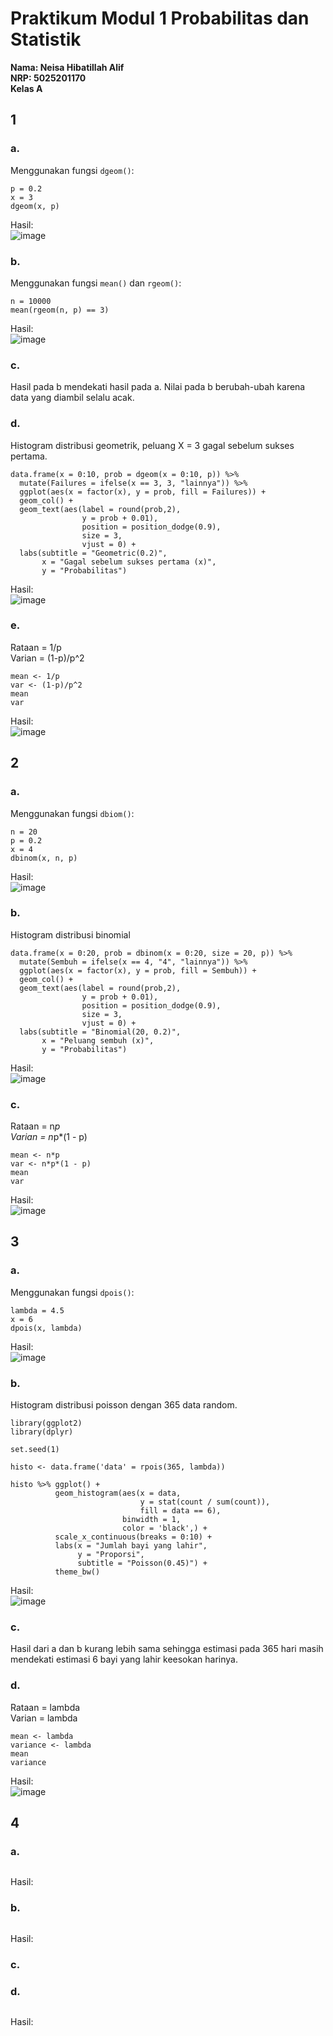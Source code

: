 # Praktikum Modul 1 Probabilitas dan Statistik

**Nama: Neisa Hibatillah Alif <br />
NRP: 5025201170 <br />
Kelas A**

## 1
### a. <br />
Menggunakan fungsi `dgeom()`:
```
p = 0.2
x = 3
dgeom(x, p)
```
Hasil: <br />
![image](https://user-images.githubusercontent.com/72701806/162611163-2fd247e6-a2e1-47a4-b54f-78c3cc9096f9.png)

### b. <br />
Menggunakan fungsi `mean()` dan `rgeom()`:
```
n = 10000
mean(rgeom(n, p) == 3)
```
Hasil: <br />
![image](https://user-images.githubusercontent.com/72701806/162611292-aa025a6d-7b81-47e6-8d0d-5e1c67c80bca.png)

### c. <br />
Hasil pada b mendekati hasil pada a. Nilai pada b berubah-ubah karena data yang diambil selalu acak.

### d. <br />
Histogram distribusi geometrik, peluang X = 3 gagal sebelum sukses pertama. <br />

```
data.frame(x = 0:10, prob = dgeom(x = 0:10, p)) %>%
  mutate(Failures = ifelse(x == 3, 3, "lainnya")) %>%
  ggplot(aes(x = factor(x), y = prob, fill = Failures)) +
  geom_col() + 
  geom_text(aes(label = round(prob,2), 
                y = prob + 0.01),
                position = position_dodge(0.9),
                size = 3,
                vjust = 0) +
  labs(subtitle = "Geometric(0.2)",
       x = "Gagal sebelum sukses pertama (x)",
       y = "Probabilitas")
```
Hasil: <br />
![image](https://user-images.githubusercontent.com/72701806/162611451-7cb094ea-3cac-4864-b503-dbf5116c006e.png)

### e. <br />
Rataan = 1/p <br />
Varian = (1-p)/p^2 <br />
```
mean <- 1/p
var <- (1-p)/p^2
mean
var
```
Hasil: <br />
![image](https://user-images.githubusercontent.com/72701806/162616393-08a0db39-444f-4a77-b398-e0b612c9a4b1.png)

## 2
### a. <br />
Menggunakan fungsi `dbiom()`:
```
n = 20
p = 0.2
x = 4
dbinom(x, n, p)
```
Hasil: <br />
![image](https://user-images.githubusercontent.com/72701806/162616511-6fa8cb78-e192-4097-b217-c17ad6b6c6ae.png)

### b. <br />
Histogram distribusi binomial
```
data.frame(x = 0:20, prob = dbinom(x = 0:20, size = 20, p)) %>%
  mutate(Sembuh = ifelse(x == 4, "4", "lainnya")) %>%
  ggplot(aes(x = factor(x), y = prob, fill = Sembuh)) +
  geom_col() +
  geom_text(aes(label = round(prob,2), 
                y = prob + 0.01),
                position = position_dodge(0.9),
                size = 3,
                vjust = 0) +
  labs(subtitle = "Binomial(20, 0.2)",
       x = "Peluang sembuh (x)",
       y = "Probabilitas") 
```
Hasil: <br />
![image](https://user-images.githubusercontent.com/72701806/162616617-5a591cee-33fa-4243-9dea-afd963353424.png)

### c. <br />
Rataan = n*p <br />
Varian = n*p*(1 - p) <br />
```
mean <- n*p
var <- n*p*(1 - p)
mean
var
```
Hasil: <br />
![image](https://user-images.githubusercontent.com/72701806/162616681-6bfe0552-dbd4-4fce-acdf-9c1eb4f2e3c8.png)

## 3
### a. <br />
Menggunakan fungsi `dpois()`:
```
lambda = 4.5
x = 6
dpois(x, lambda)
```
Hasil: <br />
![image](https://user-images.githubusercontent.com/72701806/162616716-5e3a63f7-3a0a-40d4-a052-fd577a807083.png)

### b. <br />
Histogram distribusi poisson dengan 365 data random.
```
library(ggplot2)
library(dplyr)

set.seed(1)

histo <- data.frame('data' = rpois(365, lambda))

histo %>% ggplot() +
          geom_histogram(aes(x = data, 
                             y = stat(count / sum(count)),
                             fill = data == 6),
                         binwidth = 1,
                         color = 'black',) +
          scale_x_continuous(breaks = 0:10) + 
          labs(x = "Jumlah bayi yang lahir",
               y = "Proporsi",
               subtitle = "Poisson(0.45)") +
          theme_bw()
```
Hasil: <br />
![image](https://user-images.githubusercontent.com/72701806/162616834-39cda706-32a7-41f3-a995-3390b99a19aa.png)

### c. <br />
Hasil dari a dan b kurang lebih sama sehingga estimasi pada 365 hari masih mendekati estimasi 6 bayi yang lahir keesokan harinya.

### d. <br />
Rataan = lambda <br />
Varian = lambda <br />
```
mean <- lambda
variance <- lambda
mean
variance
```
Hasil: <br />
![image](https://user-images.githubusercontent.com/72701806/162617016-f8bed62f-c509-412e-95ef-c1facb04f230.png)

## 4
### a. <br />

```

```
Hasil: <br />


### b. <br />

```

```
Hasil: <br />


### c. <br />


### d. <br />


```

```
Hasil: <br />

